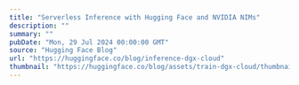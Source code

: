 ```yaml
---
title: "Serverless Inference with Hugging Face and NVIDIA NIMs"
description: ""
summary: ""
pubDate: "Mon, 29 Jul 2024 00:00:00 GMT"
source: "Hugging Face Blog"
url: "https://huggingface.co/blog/inference-dgx-cloud"
thumbnail: "https://huggingface.co/blog/assets/train-dgx-cloud/thumbnail.jpg"
---
```


